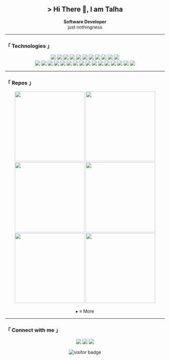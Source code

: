 <h2 align="center"> > Hi There 👋, I am Talha </h2>

<p align="center">
 <b>Software Developer</b>
<br>
  just nothingness
</p>

---

### 「 Technologies 」

<p align="center">
  <img src="https://img.shields.io/badge/-JavaScript-F7DF1E?style=flat&logo=javascript&logoColor=black" />
  <img src="https://img.shields.io/badge/-React-20232A?style=flat&logo=react" />
  <img src="https://img.shields.io/badge/-NextJS-000?style=flat&logo=next.js" />
  <img src="https://img.shields.io/badge/-TypeScript-3178C6?style=flat&logo=typescript" />
  <img src="https://img.shields.io/badge/-Java-007396?style=flat&logo=java" />
  <img src="https://img.shields.io/badge/-Flutter-02569B?style=flat&logo=flutter" />
  <img src="https://img.shields.io/badge/-Dart-0175C2?style=flat&logo=dart" />
  <img src="https://img.shields.io/badge/-HTML-E34F26?style=flat&logo=html5" />
  <img src="https://img.shields.io/badge/-CSS-1572B6?style=flat&logo=css3" />
  <img src="https://img.shields.io/badge/-Sass-CC6699?style=flat&logo=sass" />
  <img src="https://img.shields.io/badge/-Tailwind-38B2AC?style=flat&logo=tailwind-css" />
  <br>
  <img src="https://img.shields.io/badge/-Git-F05032?style=flat&logo=git" />
  <img src="https://img.shields.io/badge/-JSON-000000?style=flat&logo=json" />
  <img src="https://img.shields.io/badge/-Linux-FCC624?style=flat&logo=linux" />
  <img src="https://img.shields.io/badge/-Firebase-FFCA28?style=flat&logo=firebase" />
  <img src="https://img.shields.io/badge/-React%20Query-FF4154?style=flat&logo=react-query" />
  <img src="https://img.shields.io/badge/-Redux-764ABC?style=flat&logo=redux" />
  <img src="https://img.shields.io/badge/-Context%20API-20232A?style=flat&logo=react" />
  <img src="https://img.shields.io/badge/-Formik-EC5990?style=flat" />
  <img src="https://img.shields.io/badge/-React%20Hook%20Form-EC5990?style=flat" />
  <img src="https://img.shields.io/badge/-Yup-4B5563?style=flat" />
  <img src="https://img.shields.io/badge/-Zod-4B5563?style=flat" />
  <img src="https://img.shields.io/badge/-Webpack-8DD6F9?style=flat&logo=webpack" />
  <img src="https://img.shields.io/badge/-Storybook-FF4785?style=flat&logo=storybook" />
  <img src="https://img.shields.io/badge/-React%20Dev%20Tool-20232A?style=flat&logo=react" />
  <img src="https://img.shields.io/badge/-Framer%20Motion-EF4A7B?style=flat" />
  <img src="https://img.shields.io/badge/-Figma-F24E1E?style=flat&logo=figma" />
</p>

---

### 「 Repos 」

<p align="center">
  <a href="https://github.com/talha/portfolio"><img width="220" src="https://github-readme-stats.vercel.app/api/pin/?username=talha&repo=portfolio&theme=dark" /></a>
  <a href="https://github.com/talha/daily-news"><img width="220" src="https://github-readme-stats.vercel.app/api/pin/?username=talha&repo=daily-news&theme=dark" /></a>
  <br>
  <a href="https://github.com/talha/password-metric-app"><img width="220" src="https://github-readme-stats.vercel.app/api/pin/?username=talha&repo=password-metric-app&theme=dark" /></a>
  <a href="https://github.com/talha/budget-management-app"><img width="220" src="https://github-readme-stats.vercel.app/api/pin/?username=talha&repo=budget-management-app&theme=dark" /></a>
  <br>
  <a href="https://github.com/talha/flutter-ui-design-examples"><img width="220" src="https://github-readme-stats.vercel.app/api/pin/?username=talha&repo=flutter-ui-design-examples&theme=dark" /></a>
  <a href="https://github.com/talha/reddit-clone"><img width="220" src="https://github-readme-stats.vercel.app/api/pin/?username=talha&repo=reddit-clone&theme=dark" /></a>
</p>

<p align="center">▸ ≡ More</p>

---

### 「 Connect with me 」

<p align="center">
  <a href="mailto:ornek@ornek.com"><img src="https://img.shields.io/badge/Mail-grey?style=for-the-badge" /></a>
  <a href="https://linkedin.com/in/ornek"><img src="https://img.shields.io/badge/Linkedin-grey?style=for-the-badge&logo=linkedin" /></a>
  <a href="https://ornek.com"><img src="https://img.shields.io/badge/Website-grey?style=for-the-badge&logo=google-chrome" /></a>
</p>

<p align="center">
  <img src="https://visitor-badge.io/status?path=TheXalha&style=flat-square&theme=dark" alt="visitor badge"/>
</p>


